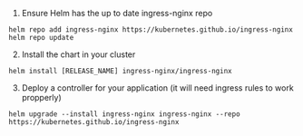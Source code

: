 1. Ensure Helm has the up to date ingress-nginx repo
```cli
helm repo add ingress-nginx https://kubernetes.github.io/ingress-nginx
helm repo update
```

2. Install the chart in your cluster
```cli
helm install [RELEASE_NAME] ingress-nginx/ingress-nginx
```

3. Deploy a controller for your application (it will need ingress rules  to work propperly)
```cli
helm upgrade --install ingress-nginx ingress-nginx --repo https://kubernetes.github.io/ingress-nginx
```